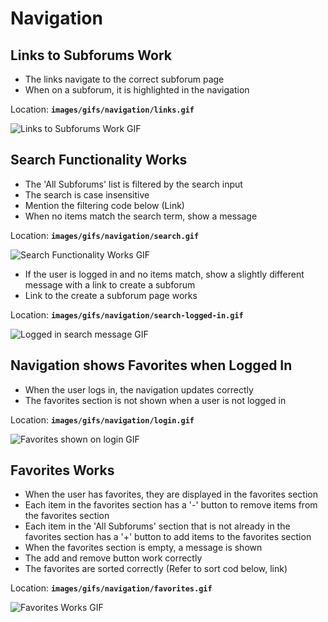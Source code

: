 # Navigation

## Links to Subforums Work

* The links navigate to the correct subforum page
* When on a subforum, it is highlighted in the navigation

Location: **`images/gifs/navigation/links.gif`**

![Links to Subforums Work GIF](images/gifs/navigation/links.gif)

## Search Functionality Works

* The 'All Subforums' list is filtered by the search input
* The search is case insensitive
* Mention the filtering code below (Link)
* When no items match the search term, show a message

Location: **`images/gifs/navigation/search.gif`**

![Search Functionality Works GIF](images/gifs/navigation/search.gif)

* If the user is logged in and no items match, show a slightly different message
  with a link to create a subforum
* Link to the create a subforum page works

Location: **`images/gifs/navigation/search-logged-in.gif`**

![Logged in search message GIF](images/gifs/navigation/search-logged-in.gif)

## Navigation shows Favorites when Logged In

* When the user logs in, the navigation updates correctly
* The favorites section is not shown when a user is not logged in

Location: **`images/gifs/navigation/login.gif`**

![Favorites shown on login GIF](images/gifs/navigation/login.gif)

## Favorites Works

* When the user has favorites, they are displayed in the favorites section
* Each item in the favorites section has a '-' button to remove items from the
  favorites section
* Each item in the 'All Subforums' section that is not already in the favorites
  section has a '+' button to add items to the favorites section
* When the favorites section is empty, a message is shown
* The add and remove button work correctly
* The favorites are sorted correctly (Refer to sort cod below, link)

Location: **`images/gifs/navigation/favorites.gif`**

![Favorites Works GIF](images/gifs/navigation/favorites.gif)
